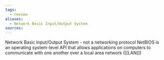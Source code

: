 ```yaml
---
tags:
  - review
aliases:
  - Network Basic Input/Output System
sources:
---
```

Network Basic Input/Output System - not a networking protocol 
NetBIOS is an operating system-level API that allows applications on computers to communicate with one another over a local area network ([[LAN]])